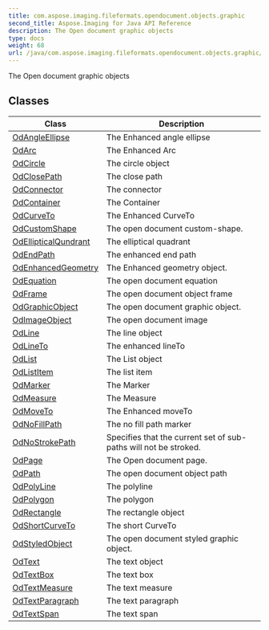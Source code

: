 ```yaml
---
title: com.aspose.imaging.fileformats.opendocument.objects.graphic
second_title: Aspose.Imaging for Java API Reference
description: The Open document graphic objects
type: docs
weight: 68
url: /java/com.aspose.imaging.fileformats.opendocument.objects.graphic/
---
```


The Open document graphic objects


## Classes

| Class | Description |
| --- | --- |
| [OdAngleEllipse](../com.aspose.imaging.fileformats.opendocument.objects.graphic/odangleellipse) | The Enhanced angle ellipse |
| [OdArc](../com.aspose.imaging.fileformats.opendocument.objects.graphic/odarc) | The Enhanced Arc |
| [OdCircle](../com.aspose.imaging.fileformats.opendocument.objects.graphic/odcircle) | The circle object |
| [OdClosePath](../com.aspose.imaging.fileformats.opendocument.objects.graphic/odclosepath) | The close path |
| [OdConnector](../com.aspose.imaging.fileformats.opendocument.objects.graphic/odconnector) | The connector |
| [OdContainer](../com.aspose.imaging.fileformats.opendocument.objects.graphic/odcontainer) | The Container |
| [OdCurveTo](../com.aspose.imaging.fileformats.opendocument.objects.graphic/odcurveto) | The Enhanced CurveTo |
| [OdCustomShape](../com.aspose.imaging.fileformats.opendocument.objects.graphic/odcustomshape) | The open document custom-shape. |
| [OdEllipticalQundrant](../com.aspose.imaging.fileformats.opendocument.objects.graphic/odellipticalqundrant) | The elliptical quadrant |
| [OdEndPath](../com.aspose.imaging.fileformats.opendocument.objects.graphic/odendpath) | The enhanced end path |
| [OdEnhancedGeometry](../com.aspose.imaging.fileformats.opendocument.objects.graphic/odenhancedgeometry) | The Enhanced geometry object. |
| [OdEquation](../com.aspose.imaging.fileformats.opendocument.objects.graphic/odequation) | The open document equation |
| [OdFrame](../com.aspose.imaging.fileformats.opendocument.objects.graphic/odframe) | The open document object frame |
| [OdGraphicObject](../com.aspose.imaging.fileformats.opendocument.objects.graphic/odgraphicobject) | The open document graphic object. |
| [OdImageObject](../com.aspose.imaging.fileformats.opendocument.objects.graphic/odimageobject) | The open document image |
| [OdLine](../com.aspose.imaging.fileformats.opendocument.objects.graphic/odline) | The line object |
| [OdLineTo](../com.aspose.imaging.fileformats.opendocument.objects.graphic/odlineto) | The enhanced lineTo |
| [OdList](../com.aspose.imaging.fileformats.opendocument.objects.graphic/odlist) | The List object |
| [OdListItem](../com.aspose.imaging.fileformats.opendocument.objects.graphic/odlistitem) | The list item |
| [OdMarker](../com.aspose.imaging.fileformats.opendocument.objects.graphic/odmarker) | The Marker |
| [OdMeasure](../com.aspose.imaging.fileformats.opendocument.objects.graphic/odmeasure) | The Measure |
| [OdMoveTo](../com.aspose.imaging.fileformats.opendocument.objects.graphic/odmoveto) | The Enhanced moveTo |
| [OdNoFillPath](../com.aspose.imaging.fileformats.opendocument.objects.graphic/odnofillpath) | The no fill path marker |
| [OdNoStrokePath](../com.aspose.imaging.fileformats.opendocument.objects.graphic/odnostrokepath) | Specifies that the current set of sub-paths will not be stroked. |
| [OdPage](../com.aspose.imaging.fileformats.opendocument.objects.graphic/odpage) | The Open document page. |
| [OdPath](../com.aspose.imaging.fileformats.opendocument.objects.graphic/odpath) | The open document object path |
| [OdPolyLine](../com.aspose.imaging.fileformats.opendocument.objects.graphic/odpolyline) | The polyline |
| [OdPolygon](../com.aspose.imaging.fileformats.opendocument.objects.graphic/odpolygon) | The polygon |
| [OdRectangle](../com.aspose.imaging.fileformats.opendocument.objects.graphic/odrectangle) | The rectangle object |
| [OdShortCurveTo](../com.aspose.imaging.fileformats.opendocument.objects.graphic/odshortcurveto) | The short CurveTo |
| [OdStyledObject](../com.aspose.imaging.fileformats.opendocument.objects.graphic/odstyledobject) | The open document styled graphic object. |
| [OdText](../com.aspose.imaging.fileformats.opendocument.objects.graphic/odtext) | The text object |
| [OdTextBox](../com.aspose.imaging.fileformats.opendocument.objects.graphic/odtextbox) | The text box |
| [OdTextMeasure](../com.aspose.imaging.fileformats.opendocument.objects.graphic/odtextmeasure) | The text measure |
| [OdTextParagraph](../com.aspose.imaging.fileformats.opendocument.objects.graphic/odtextparagraph) | The text paragraph |
| [OdTextSpan](../com.aspose.imaging.fileformats.opendocument.objects.graphic/odtextspan) | The text span |
